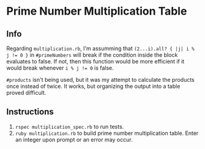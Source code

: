 Prime Number Multiplication Table
=================================

Info
------------
Regarding `multiplication.rb`, I'm assumming that `(2...i).all? { |j| i % j != 0 }` in `#primeNumbers` will break if the condition inside the block evaluates to false. If not, then this function would be more efficient if it would break whenever `i % j != 0` is false. 

`#products` isn't being used, but it was my attempt to calculate the products once instead of twice. It works, but organizing the output into a table proved difficult. 

Instructions
------------
1. `rspec multiplication_spec.rb` to run tests.
2. `ruby multiplication.rb` to build prime number multiplication table. Enter an integer upon prompt or an error may occur.

